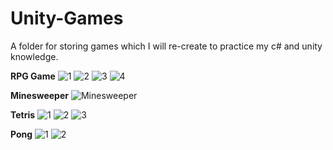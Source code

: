# Unity-Games
A folder for storing games which I will re-create to practice my c# and unity knowledge. 


**RPG Game**
![1](https://user-images.githubusercontent.com/9462056/142941321-32074d37-4ac3-4cc5-93a5-e5dd3efed031.jpg)
![2](https://user-images.githubusercontent.com/9462056/142941325-e127b0c9-2677-4451-8af7-0dcea4f8aa97.jpg)
![3](https://user-images.githubusercontent.com/9462056/142941326-116618b5-786d-4a46-be16-969f9a13c57a.jpg)
![4](https://user-images.githubusercontent.com/9462056/142941327-86fc54af-5f2f-4d47-874b-e73c41fec481.jpg)


**Minesweeper**
![Minesweeper](https://user-images.githubusercontent.com/9462056/140251567-c4902fa5-9594-42dc-b510-ccddf05c35fe.jpg)


**Tetris**
![1](https://user-images.githubusercontent.com/9462056/142942739-ca2eabe2-6238-4079-8931-faeaca3225c2.jpg)
![2](https://user-images.githubusercontent.com/9462056/142942741-86ea634b-0ad1-4515-ab87-c3d69f457623.jpg)
![3](https://user-images.githubusercontent.com/9462056/142942745-eebc606c-e965-4db6-82e9-0f85d5e3ca7e.jpg)


**Pong**
![1](https://user-images.githubusercontent.com/9462056/142968772-c87de635-966a-4cb8-8e24-3f320e81a3d4.jpg)
![2](https://user-images.githubusercontent.com/9462056/142968774-9f4b2bbc-406a-4ff3-bd56-8e8f2cff6595.jpg)
